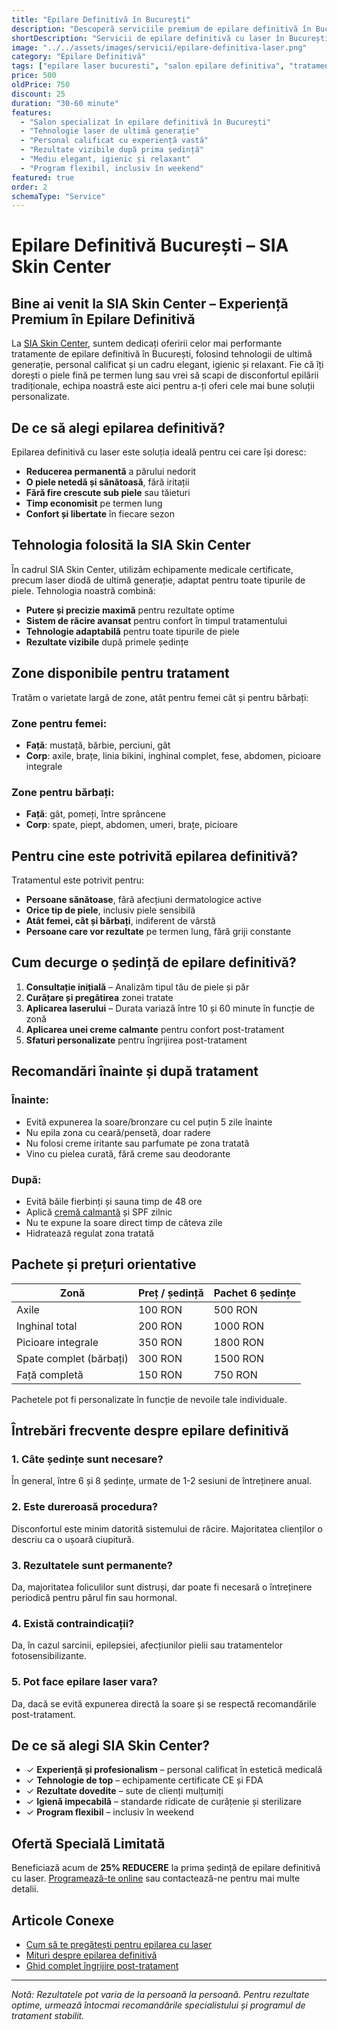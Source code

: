 ```yaml
---
title: "Epilare Definitivă în București"
description: "Descoperă serviciile premium de epilare definitivă în București la SIA Skin Center. Folosim tehnologie medicală de ultimă generație pentru rezultate de lungă durată și confort maxim. Tratamente personalizate pentru toate zonele."
shortDescription: "Servicii de epilare definitivă cu laser în București, într-un mediu elegant și profesionist - rezultate garantate pe termen lung."
image: "../../assets/images/servicii/epilare-definitiva-laser.png"
category: "Epilare Definitivă"
tags: ["epilare laser bucuresti", "salon epilare definitiva", "tratament laser", "îndepărtare păr", "epilare definitivă bucurești"]
price: 500
oldPrice: 750
discount: 25
duration: "30-60 minute"
features:
  - "Salon specializat în epilare definitivă în București"
  - "Tehnologie laser de ultimă generație"
  - "Personal calificat cu experiență vastă"
  - "Rezultate vizibile după prima ședință"
  - "Mediu elegant, igienic și relaxant"
  - "Program flexibil, inclusiv în weekend"
featured: true
order: 2
schemaType: "Service"
---
```


# Epilare Definitivă București – SIA Skin Center

## Bine ai venit la SIA Skin Center – Experiență Premium în Epilare Definitivă

La [SIA Skin Center](/), suntem dedicați oferirii celor mai performante tratamente de epilare definitivă în București, folosind tehnologii de ultimă generație, personal calificat și un cadru elegant, igienic și relaxant. Fie că îți dorești o piele fină pe termen lung sau vrei să scapi de disconfortul epilării tradiționale, echipa noastră este aici pentru a-ți oferi cele mai bune soluții personalizate.

## De ce să alegi epilarea definitivă?

Epilarea definitivă cu laser este soluția ideală pentru cei care își doresc:

- **Reducerea permanentă** a părului nedorit
- **O piele netedă și sănătoasă**, fără iritații
- **Fără fire crescute sub piele** sau tăieturi
- **Timp economisit** pe termen lung
- **Confort și libertate** în fiecare sezon

## Tehnologia folosită la SIA Skin Center

În cadrul SIA Skin Center, utilizăm echipamente medicale certificate, precum laser diodă de ultimă generație, adaptat pentru toate tipurile de piele. Tehnologia noastră combină:

- **Putere și precizie maximă** pentru rezultate optime
- **Sistem de răcire avansat** pentru confort în timpul tratamentului
- **Tehnologie adaptabilă** pentru toate tipurile de piele
- **Rezultate vizibile** după primele ședințe

## Zone disponibile pentru tratament

Tratăm o varietate largă de zone, atât pentru femei cât și pentru bărbați:

### Zone pentru femei:
- **Față**: mustață, bărbie, perciuni, gât
- **Corp**: axile, brațe, linia bikini, inghinal complet, fese, abdomen, picioare integrale

### Zone pentru bărbați:
- **Față**: gât, pomeți, între sprâncene
- **Corp**: spate, piept, abdomen, umeri, brațe, picioare

## Pentru cine este potrivită epilarea definitivă?

Tratamentul este potrivit pentru:

- **Persoane sănătoase**, fără afecțiuni dermatologice active
- **Orice tip de piele**, inclusiv piele sensibilă
- **Atât femei, cât și bărbați**, indiferent de vârstă
- **Persoane care vor rezultate** pe termen lung, fără griji constante

## Cum decurge o ședință de epilare definitivă?

1. **Consultație inițială** – Analizăm tipul tău de piele și păr
2. **Curățare și pregătirea** zonei tratate
3. **Aplicarea laserului** – Durata variază între 10 și 60 minute în funcție de zonă
4. **Aplicarea unei creme calmante** pentru confort post-tratament
5. **Sfaturi personalizate** pentru îngrijirea post-tratament

## Recomandări înainte și după tratament

### Înainte:
- Evită expunerea la soare/bronzare cu cel puțin 5 zile înainte
- Nu epila zona cu ceară/pensetă, doar radere
- Nu folosi creme iritante sau parfumate pe zona tratată
- Vino cu pielea curată, fără creme sau deodorante

### După:
- Evită băile fierbinți și sauna timp de 48 ore
- Aplică [cremă calmantă](/blog/ingrijire-dupa-epilare) și SPF zilnic
- Nu te expune la soare direct timp de câteva zile
- Hidratează regulat zona tratată

## Pachete și prețuri orientative

| Zonă | Preț / ședință | Pachet 6 ședințe |
|------|----------------|------------------|
| Axile | 100 RON | 500 RON |
| Inghinal total | 200 RON | 1000 RON |
| Picioare integrale | 350 RON | 1800 RON |
| Spate complet (bărbați) | 300 RON | 1500 RON |
| Față completă | 150 RON | 750 RON |

Pachetele pot fi personalizate în funcție de nevoile tale individuale.

## Întrebări frecvente despre epilare definitivă

### 1. Câte ședințe sunt necesare?

În general, între 6 și 8 ședințe, urmate de 1-2 sesiuni de întreținere anual.

### 2. Este dureroasă procedura?

Disconfortul este minim datorită sistemului de răcire. Majoritatea clienților o descriu ca o ușoară ciupitură.

### 3. Rezultatele sunt permanente?

Da, majoritatea foliculilor sunt distruși, dar poate fi necesară o întreținere periodică pentru părul fin sau hormonal.

### 4. Există contraindicații?

Da, în cazul sarcinii, epilepsiei, afecțiunilor pielii sau tratamentelor fotosensibilizante.

### 5. Pot face epilare laser vara?

Da, dacă se evită expunerea directă la soare și se respectă recomandările post-tratament.

## De ce să alegi SIA Skin Center?

- ✓ **Experiență și profesionalism** – personal calificat în estetică medicală
- ✓ **Tehnologie de top** – echipamente certificate CE și FDA
- ✓ **Rezultate dovedite** – sute de clienți mulțumiți
- ✓ **Igienă impecabilă** – standarde ridicate de curățenie și sterilizare
- ✓ **Program flexibil** – inclusiv în weekend

## Ofertă Specială Limitată

Beneficiază acum de **25% REDUCERE** la prima ședință de epilare definitivă cu laser. [Programează-te online](/contact) sau contactează-ne pentru mai multe detalii.

## Articole Conexe

- [Cum să te pregătești pentru epilarea cu laser](/blog/pregatire-epilare-laser)
- [Mituri despre epilarea definitivă](/blog/mituri-epilare-laser)
- [Ghid complet îngrijire post-tratament](/blog/ingrijire-dupa-epilare)

---

*Notă: Rezultatele pot varia de la persoană la persoană. Pentru rezultate optime, urmează întocmai recomandările specialistului și programul de tratament stabilit.*